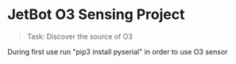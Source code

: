 # JetBot O3 Sensing Project

> Task: Discover the source of O3

During first use run "pip3 install pyserial" in order to use O3 sensor

